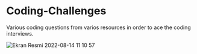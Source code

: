 # Coding-Challenges
Various coding questions from varios resources in order to ace the coding interviews.

![Ekran Resmi 2022-08-14 11 10 57](https://user-images.githubusercontent.com/90466553/184528324-c8d5bb76-2292-4aa0-9a9f-9c5f504f8df1.png)

